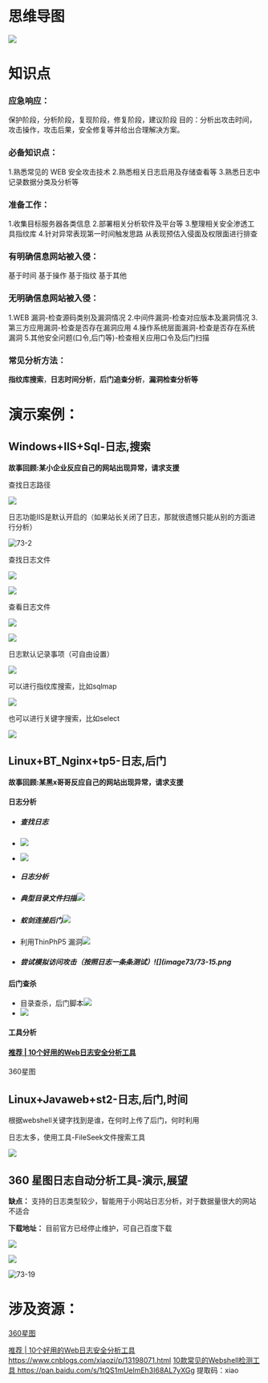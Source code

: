 # 思维导图

![](image73/73.png)

# 知识点

### **应急响应：**

保护阶段，分析阶段，复现阶段，修复阶段，建议阶段
目的：分析出攻击时间，攻击操作，攻击后果，安全修复等并给出合理解决方案。

### **必备知识点：**

1.熟悉常见的 WEB 安全攻击技术
2.熟悉相关日志启用及存储查看等
3.熟悉日志中记录数据分类及分析等

### **准备工作：**

1.收集目标服务器各类信息
2.部署相关分析软件及平台等
3.整理相关安全渗透工具指纹库
4.针对异常表现第一时间触发思路
从表现预估入侵面及权限面进行排查

### **有明确信息网站被入侵：**

基于时间 基于操作 基于指纹 基于其他

### **无明确信息网站被入侵：**

1.WEB 漏洞-检查源码类别及漏洞情况
2.中间件漏洞-检查对应版本及漏洞情况
3.第三方应用漏洞-检查是否存在漏洞应用
4.操作系统层面漏洞-检查是否存在系统漏洞
5.其他安全问题(口令,后门等)-检查相关应用口令及后门扫描

### **常见分析方法：**

**指纹库搜索**，**日志时间分析**，**后门追查分析**，**漏洞检查分析等**

# 演示案例：

##  Windows+IIS+Sql-日志,搜索

**故事回顾:某小企业反应自己的网站出现异常，请求支援**

查找日志路径

![](image73/73-1.png)

日志功能IIS是默认开启的（如果站长关闭了日志，那就很遗憾只能从别的方面进行分析）

![73-2](image73/73-2.png)

查找日志文件

![](image73/73-3.png)

![](image73/73-4.png)

查看日志文件

![](image73/73-5.png)

![](image73/73-6.png)

日志默认记录事项（可自由设置）

![](image73/73-7.png)

可以进行指纹库搜索，比如sqlmap

![](image73/73-9.png)

也可以进行关键字搜索，比如select

![](image73/73-8.png)



## Linux+BT_Nginx+tp5-日志,后门

**故事回顾:某黑x哥哥反应自己的网站出现异常，请求支援**

#### 日志分析

- ##### **查找日志**

- ![](image73/73-10.png)

- ![](image73/73-11.png)

- ##### **日志分析**

- ##### 典型目录文件扫描![](image73/73-12.png)

- ##### 蚁剑连接后门![](image73/73-13.png)

- 利用ThinPhP5 漏洞![](image73/73-14.png)

- ##### 尝试模拟访问攻击（按照日志一条条测试）![](image73/73-15.png

#### 后门查杀

- 目录查杀，后门脚本![](image73/73-16.png)
- ![](image73/73-17.png)

#### 工具分析

#### [推荐 | 10个好用的Web日志安全分析工具 ](https://www.cnblogs.com/xiaozi/p/13198071.html)

360星图

## Linux+Javaweb+st2-日志,后门,时间

根据webshell关键字找到是谁，在何时上传了后门，何时利用

日志太多，使用工具-FileSeek文件搜索工具

![](image73/73-22.png)



##  360 星图日志自动分析工具-演示,展望

**缺点：**
支持的日志类型较少，智能用于小网站日志分析，对于数据量很大的网站不适合

**下载地址：**
目前官方已经停止维护，可自己百度下载

![](image73/73-20.png)

![](image73/73-18.png)

![73-19](image73/73-19.png)

# 涉及资源：

[360星图](https://www.pcsoft.com.cn/soft/15718.html)

[推荐 | 10个好用的Web日志安全分析工具](https://www.cnblogs.com/xiaozi/p/13198071.html)https://www.cnblogs.com/xiaozi/p/13198071.html
[10款常见的Webshell检测工具 ](https://www.cnblogs.com/xiaozi/p/12679777.html)
https://pan.baidu.com/s/1tQS1mUelmEh3I68AL7yXGg 提取码：xiao